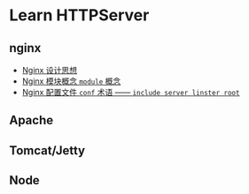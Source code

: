 # Learn HTTPServer

## nginx

- [ Nginx 设计思想]()
- [ Nginx 模块概念 `module` 概念]()
- [ Nginx 配置文件 `conf` 术语 —— `include server linster root`]()

## Apache

## Tomcat/Jetty

## Node